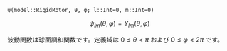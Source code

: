 `ψ(model::RigidRotor, θ, φ; l::Int=0, m::Int=0)`

$$
\psi_{lm}(\theta,\varphi) = Y_{lm}(\theta,\varphi)
$$

波動関数は球面調和関数です。定義域は $0\leq \theta \lt \pi$ および $0\leq \varphi \lt 2\pi$ です。
